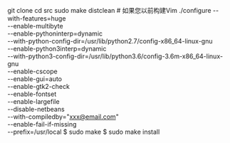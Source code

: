 git clone 
cd src
sudo make distclean  # 如果您以前构建Vim
./configure --with-features=huge \
--enable-multibyte \
--enable-pythoninterp=dynamic \
--with-python-config-dir=/usr/lib/python2.7/config-x86_64-linux-gnu \
--enable-python3interp=dynamic \
--with-python3-config-dir=/usr/lib/python3.6/config-3.6m-x86_64-linux-gnu \
--enable-cscope \
--enable-gui=auto \
--enable-gtk2-check \
--enable-fontset \
--enable-largefile \
--disable-netbeans \
--with-compiledby="xxx@email.com" \
--enable-fail-if-missing \
--prefix=/usr/local 
$ sudo make
$ sudo make install
